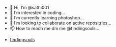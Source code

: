 - 👋 Hi, I’m @sathi001
- 👀 I’m interested in coding...
- 🌱 I’m currently learning photoshop...
- 💞️ I’m looking to collaborate on active repositries...
- 📫 How to reach me dm me  @findingsouls...

<!---
sathi001/sathi001 is a ✨ special ✨ repository because its `README.md` (this file) appears on your GitHub profile.
You can click the Preview link to take a look at your changes.
--->

<!---
[https://studio.youtube.com/channel/UCBWeKrhS0csroxUyPW8bqhg/videos]
(https://www.youtube.com/channel/UCBWeKrhS0csroxUyPW8bqhg/about)
https://youtube.com/shorts/J5oUUvmz_fc?feature=share
https://youtu.be/TOjEwwVTLJk
https://youtube.com/shorts/5V9REHG9tzY?feature=share
https://youtube.com/shorts/QTyfRECssKo?feature=share
https://youtube.com/shorts/AwLUWJUdEoI?feature=share
https://youtube.com/shorts/dDwuUDV9UpE?feature=share
https://youtube.com/shorts/Oe6ZB70satA?feature=share
--->

- [findingsouls](https://findingsouls.quora.com/As-we-walk-along-the-way?ch=10&oid=70770631&share=131fbe0b&srid=uYqnwx&target_type=post)
